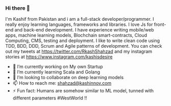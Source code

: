### Hi there 👋

I'm Kashif from Pakistan and i am a full-stack developer/programmer. I really enjoy learning languages, frameworks and libraries. I love Js for front-end and back-end development. I have experience writing mobile/web apps, machine learning models, Blochchain smart-contracts, Cloud Computing, CMS, testing and deployment. I like to write clean code using TDD, BDD, DDD, Scrum and Agile patterns of development. You can check out my tweets at https://twitter.com/RkashShahzad and my instagram stories at https://www.instagram.com/kashisdesire

- 🔭 I’m currently working on My own Startup
- 🌱 I’m currently learning Scala and Golang
- 👯 I’m looking to collaborate on deep learning models
- 📫 How to reach me: shahzad@kashinnov.com
- ⚡ Fun fact: Humans are somehow similar to ML model, tunned with different parameters #WestWorld !!
